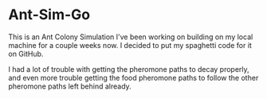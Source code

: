 # Ant-Sim-Go
This is an Ant Colony Simulation I've been working on building on my local machine for a couple weeks now. I decided to put my spaghetti code for it on GitHub.

I had a lot of trouble with getting the pheromone paths to decay properly, and even more trouble getting the food pheromone paths to follow the other pheromone paths left behind already.

